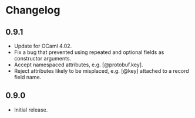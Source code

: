 Changelog
=========

0.9.1
-----

  * Update for OCaml 4.02.
  * Fix a bug that prevented using repeated and optional fields as
    constructor arguments.
  * Accept namespaced attributes, e.g. [@protobuf.key].
  * Reject attributes likely to be misplaced, e.g. [@key] attached
    to a record field name.

0.9.0
-----

  * Initial release.
